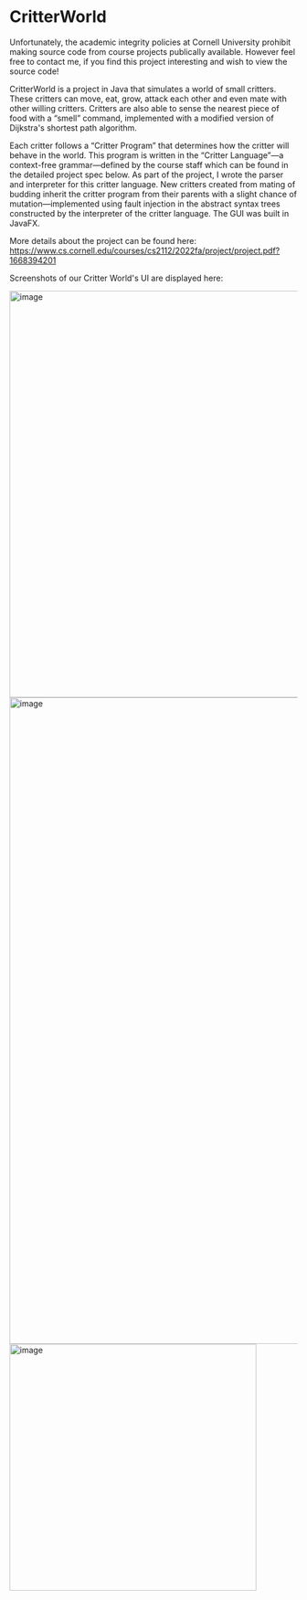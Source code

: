 # CritterWorld

Unfortunately, the academic integrity policies at Cornell University prohibit making source code from course projects publically available. However feel free to contact me, if you find this project interesting and wish to view the source code!

CritterWorld is a project in Java that simulates a world of small critters. These critters can move, eat, grow, attack each other and even mate with other willing critters. Critters are also able to sense the nearest piece of food with a “smell” command, implemented with a modified version of Dijkstra's shortest path algorithm.

Each critter follows a “Critter Program” that determines how the critter will behave in the world. This program is written in the “Critter Language”—a context-free grammar—defined by the course staff which can be found in the detailed project spec below. As part of the project, I wrote the parser and interpreter for this critter language. New critters created from mating of budding inherit the critter program from their parents with a slight chance of mutation—implemented using fault injection in the abstract syntax trees constructed by the interpreter of the critter language. The GUI was built in JavaFX.


More details about the project can be found here: https://www.cs.cornell.edu/courses/cs2112/2022fa/project/project.pdf?1668394201

Screenshots of our Critter World's UI are displayed here:

<img width="712" alt="image" src="https://user-images.githubusercontent.com/99925709/213065585-de4112f5-390b-4be8-abee-9a44f0189312.png">

<img width="1132" alt="image" src="https://user-images.githubusercontent.com/99925709/213065454-dfcf1b95-eb60-4d88-985d-2dc4f9974774.png">

<img width="432" alt="image" src="https://user-images.githubusercontent.com/99925709/213065864-dc7c2476-fca0-451b-983e-848a8d48a8dd.png">
